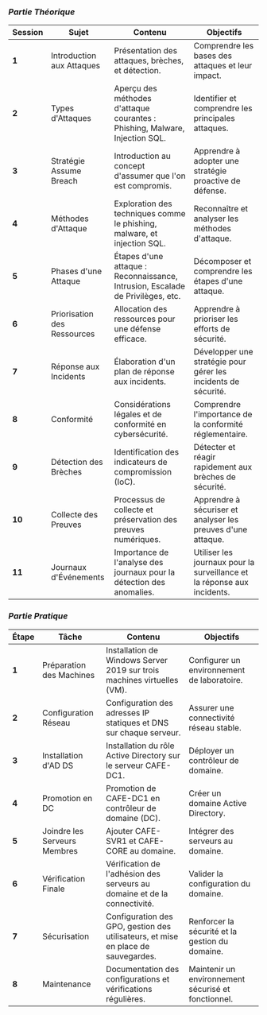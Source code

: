 
### *Partie Théorique*

| **Session** | **Sujet** | **Contenu** | **Objectifs** |
|-------------|------------|-------------|---------------|
| **1**       | Introduction aux Attaques | Présentation des attaques, brèches, et détection. | Comprendre les bases des attaques et leur impact. |
| **2**       | Types d'Attaques | Aperçu des méthodes d'attaque courantes : Phishing, Malware, Injection SQL. | Identifier et comprendre les principales attaques. |
| **3**       | Stratégie Assume Breach | Introduction au concept d'assumer que l'on est compromis. | Apprendre à adopter une stratégie proactive de défense. |
| **4**       | Méthodes d'Attaque | Exploration des techniques comme le phishing, malware, et injection SQL. | Reconnaître et analyser les méthodes d'attaque. |
| **5**       | Phases d'une Attaque | Étapes d'une attaque : Reconnaissance, Intrusion, Escalade de Privilèges, etc. | Décomposer et comprendre les étapes d'une attaque. |
| **6**       | Priorisation des Ressources | Allocation des ressources pour une défense efficace. | Apprendre à prioriser les efforts de sécurité. |
| **7**       | Réponse aux Incidents | Élaboration d'un plan de réponse aux incidents. | Développer une stratégie pour gérer les incidents de sécurité. |
| **8**       | Conformité | Considérations légales et de conformité en cybersécurité. | Comprendre l'importance de la conformité réglementaire. |
| **9**       | Détection des Brèches | Identification des indicateurs de compromission (IoC). | Détecter et réagir rapidement aux brèches de sécurité. |
| **10**      | Collecte des Preuves | Processus de collecte et préservation des preuves numériques. | Apprendre à sécuriser et analyser les preuves d'une attaque. |
| **11**      | Journaux d'Événements | Importance de l'analyse des journaux pour la détection des anomalies. | Utiliser les journaux pour la surveillance et la réponse aux incidents. |

### *Partie Pratique*

| **Étape**   | **Tâche** | **Contenu** | **Objectifs** |
|-------------|------------|-------------|---------------|
| **1**       | Préparation des Machines | Installation de Windows Server 2019 sur trois machines virtuelles (VM). | Configurer un environnement de laboratoire. |
| **2**       | Configuration Réseau | Configuration des adresses IP statiques et DNS sur chaque serveur. | Assurer une connectivité réseau stable. |
| **3**       | Installation d'AD DS | Installation du rôle Active Directory sur le serveur CAFE-DC1. | Déployer un contrôleur de domaine. |
| **4**       | Promotion en DC | Promotion de CAFE-DC1 en contrôleur de domaine (DC). | Créer un domaine Active Directory. |
| **5**       | Joindre les Serveurs Membres | Ajouter CAFE-SVR1 et CAFE-CORE au domaine. | Intégrer des serveurs au domaine. |
| **6**       | Vérification Finale | Vérification de l'adhésion des serveurs au domaine et de la connectivité. | Valider la configuration du domaine. |
| **7**       | Sécurisation | Configuration des GPO, gestion des utilisateurs, et mise en place de sauvegardes. | Renforcer la sécurité et la gestion du domaine. |
| **8**       | Maintenance | Documentation des configurations et vérifications régulières. | Maintenir un environnement sécurisé et fonctionnel. |

